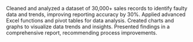 Cleaned and analyzed a dataset of 30,000+ sales records to identify faulty data and trends, improving reporting accuracy by 30%.  Applied advanced Excel functions and pivot tables for data analysis. Created charts and graphs to visualize data trends and insights. Presented findings in a comprehensive report, recommending process improvements.
